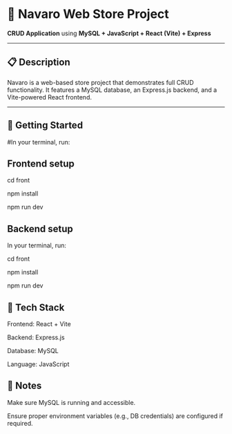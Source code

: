 # 🛒 Navaro Web Store Project

**CRUD Application** using **MySQL + JavaScript + React (Vite) + Express**

---

## 📋 Description

Navaro is a web-based store project that demonstrates full CRUD functionality. It features a MySQL database, an Express.js backend, and a Vite-powered React frontend.

---

## 🚀 Getting Started


#In your terminal, run:

## Frontend setup
cd front

npm install

npm run dev



## Backend setup

In your terminal, run:

cd front

npm install

npm run dev



## 🧰 Tech Stack
Frontend: React + Vite

Backend: Express.js

Database: MySQL

Language: JavaScript

## 📎 Notes
Make sure MySQL is running and accessible.

Ensure proper environment variables (e.g., DB credentials) are configured if required.
